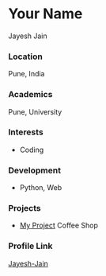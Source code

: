 # Your Name
Jayesh Jain
### Location

Pune, India

### Academics

Pune, University

### Interests

- Coding

### Development

- Python, Web

### Projects

- [My Project](https://github.com/Jayesh-JainX/Coffee-Shop) Coffee Shop

### Profile Link

[Jayesh-Jain](https://githuib.com/Jayesh-JainX)